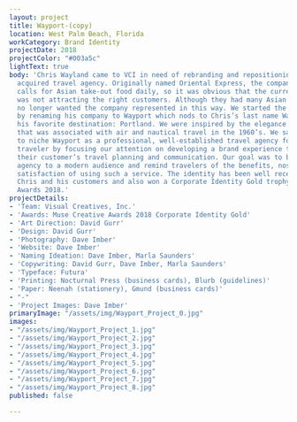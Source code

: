```yaml
---
layout: project
title: Wayport-(copy)
location: West Palm Beach, Florida
workCategory: Brand Identity
projectDate: 2018
projectColor: "#003a5c"
lightText: true
body: 'Chris Wayland came to VCI in need of rebranding and repositioning his newly
  acquired travel agency. Originally named Oriental Express, the company received
  calls for Asian take-out food daily, so it was obvious that the current branding
  was not attracting the right customers. Although they had many Asian clients, Chris
  no longer wanted the company represented in this way. We started the branding process
  by renaming his company to Wayport which nods to Chris’s last name Wayland and also
  his favorite destination: Portland. We were inspired by the elegance and optimism
  that was associated with air and nautical travel in the 1960’s. We saw an opportunity
  to niche Wayport as a professional, well-established travel agency for the modern
  traveler by focusing our attention on developing a brand experience that enhanced
  their customer’s travel planning and communication. Our goal was to bring his travel
  agency to a modern audience and remind travelers of the benefits, nostalgia, and
  satisfaction of using such a service. The identity has been well received by both
  Chris and his customers and also won a Corporate Identity Gold trophy in Muse Creative
  Awards 2018.'
projectDetails:
- 'Team: Visual Creatives, Inc.'
- 'Awards: Muse Creative Awards 2018 Corporate Identity Gold'
- 'Art Direction: David Gurr'
- 'Design: David Gurr'
- 'Photography: Dave Imber'
- 'Website: Dave Imber'
- 'Naming Ideation: Dave Imber, Marla Saunders'
- 'Copywriting: David Gurr, Dave Imber, Marla Saunders'
- 'Typeface: Futura'
- 'Printing: Nocturnal Press (business cards), Blurb (guidelines)'
- 'Paper: Neenah (stationery), Gmund (business cards)'
- "-"
- 'Project Images: Dave Imber'
primaryImage: "/assets/img/Wayport_Project_0.jpg"
images:
- "/assets/img/Wayport_Project_1.jpg"
- "/assets/img/Wayport_Project_2.jpg"
- "/assets/img/Wayport_Project_3.jpg"
- "/assets/img/Wayport_Project_4.jpg"
- "/assets/img/Wayport_Project_5.jpg"
- "/assets/img/Wayport_Project_6.jpg"
- "/assets/img/Wayport_Project_7.jpg"
- "/assets/img/Wayport_Project_8.jpg"
published: false

---
```

